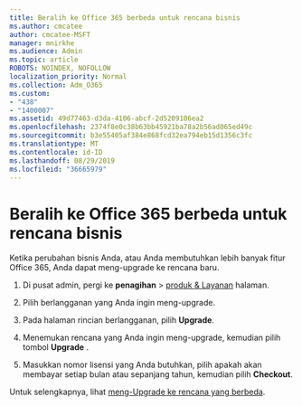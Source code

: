 ```yaml
---
title: Beralih ke Office 365 berbeda untuk rencana bisnis
ms.author: cmcatee
author: cmcatee-MSFT
manager: mnirkhe
ms.audience: Admin
ms.topic: article
ROBOTS: NOINDEX, NOFOLLOW
localization_priority: Normal
ms.collection: Adm_O365
ms.custom:
- "438"
- "1400007"
ms.assetid: 49d77463-d3da-4106-abcf-2d5209106ea2
ms.openlocfilehash: 2374f8e0c38b63bb45921ba78a2b56ad065ed49c
ms.sourcegitcommit: b3e55405af384e868fcd32ea794eb15d1356c3fc
ms.translationtype: MT
ms.contentlocale: id-ID
ms.lasthandoff: 08/29/2019
ms.locfileid: "36665979"
---
```

# <a name="switch-to-a-different-office-365-for-business-plan"></a>Beralih ke Office 365 berbeda untuk rencana bisnis

Ketika perubahan bisnis Anda, atau Anda membutuhkan lebih banyak fitur Office 365, Anda dapat meng-upgrade ke rencana baru.
  
1. Di pusat admin, pergi ke **penagihan** \> [produk & Layanan](https://go.microsoft.com/fwlink/p/?linkid=842054) halaman.

2. Pilih berlangganan yang Anda ingin meng-upgrade.

3. Pada halaman rincian berlangganan, pilih **Upgrade**.

4. Menemukan rencana yang Anda ingin meng-upgrade, kemudian pilih tombol **Upgrade** .

5. Masukkan nomor lisensi yang Anda butuhkan, pilih apakah akan membayar setiap bulan atau sepanjang tahun, kemudian pilih **Checkout**.

Untuk selengkapnya, lihat [meng-Upgrade ke rencana yang berbeda](https://docs.microsoft.com/office365/admin/subscriptions-and-billing/upgrade-to-different-plan).  